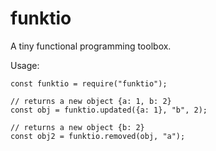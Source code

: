 funktio
=======

A tiny functional programming toolbox.

Usage:
```
const funktio = require("funktio");

// returns a new object {a: 1, b: 2}
const obj = funktio.updated({a: 1}, "b", 2);

// returns a new object {b: 2}
const obj2 = funktio.removed(obj, "a");
```
